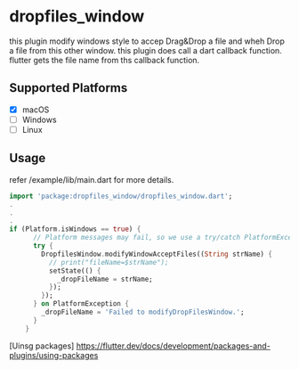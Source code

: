 
# dropfiles_window
this plugin modify windows style to accep Drag&Drop a file and wheh Drop a file from this other window. this plugin does call a dart callback function.
flutter gets the file name from ths callback function.

## Supported Platforms
- [x] macOS
- [ ] Windows
- [ ] Linux

## Usage
refer /example/lib/main.dart for more details.
```dart
import 'package:dropfiles_window/dropfiles_window.dart';
.
.
.
if (Platform.isWindows == true) {
      // Platform messages may fail, so we use a try/catch PlatformException.
      try {
        DropfilesWindow.modifyWindowAcceptFiles((String strName) {
          // print("fileName=$strName");
          setState(() {
            _dropFileName = strName;
          });
        });
      } on PlatformException {
        _dropFileName = 'Failed to modifyDropFilesWindow.';
      }
    }
```
[Uinsg packages] https://flutter.dev/docs/development/packages-and-plugins/using-packages